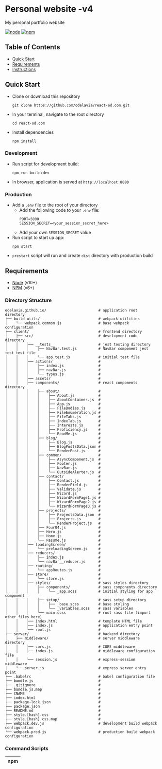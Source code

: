 # Personal website -v4
My personal portfolio website


[![node](https://img.shields.io/badge/node-v10.5.0-brightgreen.svg)](https://nodejs.org/en/)
[![npm](https://img.shields.io/badge/npm-v6.1.0-blue.svg)](https://www.npmjs.com/)



## Table of Contents
* [Quick Start](#quick-start)
* [Requirements](#requirements)
* [Instructions](#instructions)

## Quick Start
* Clone or download this repository
  ```
  git clone https://github.com/odelavia/react-od.com.git
  ```
* In your terminal, navigate to the root directory
  ```
  cd react-od.com
  ```
* Install dependencies
  ```
  npm install
  ```

### Development
* Run script for development build:
  ```
  npm run build:dev
  ```
* In browser, application is served at `http://localhost:8080`

### Production
* Add a `.env` file to the root of your directory
  * Add the following code to your `.env` file:
    ```
    PORT=5000
    SESSION_SECRET=<your_session_secret_here>
    ```
  * Add your own `SESSION_SECRET` value
* Run script to start up app:
  ```
  npm start
  ```
* `prestart` script will run and create `dist` directory with production build


## Requirements
* [Node](https://nodejs.org/en/) (v10+)
* [NPM](https://www.npmjs.com/) (v6+)


### Directory Structure
```
odelavia.github.io/                        # application root directory
├── build-utils/                           # webpack utilities
│    └── webpack.common.js                 # base webpack configuration
├── client/                                # frontend directory
│    ├── src/                              # development code directory
│    │    ├── __tests__                    # jest testing directory
│    │    │    ├── NavBar.test.js          # NavBar component jest test test file
│    │    │    └── app.test.js             # initial test file
│    │    ├── actions/                     # 
│    │    │    ├── index.js                # 
│    │    │    ├── navBar.js               # 
│    │    │    └── types.js                # 
│    │    ├── assets/                      # 
│    │    ├── components/                  # react components directory
│    │    │    ├── about/                  # 
│    │    │    │    ├── About.js           # 
│    │    │    │    ├── AboutContainer.js  # 
│    │    │    │    ├── App.js             # 
│    │    │    │    ├── FileBodies.js      # 
│    │    │    │    ├── FileEnumeration.js # 
│    │    │    │    ├── FileTabs.js        # 
│    │    │    │    ├── IndexTab.js        # 
│    │    │    │    ├── Interests.js       # 
│    │    │    │    ├── Proficiency.js     # 
│    │    │    │    └── ReadMe.js          # 
│    │    │    ├── blog/                   # 
│    │    │    │    ├── Blog.js            # 
│    │    │    │    ├── BlogPostsData.json # 
│    │    │    │    └── RenderPost.js      # 
│    │    │    ├── common/                 # 
│    │    │    │    ├── AsyncComponent.js  # 
│    │    │    │    ├── Footer.js          # 
│    │    │    │    ├── NavBar.js          # 
│    │    │    │    └── OutsideAlerter.js  # 
│    │    │    ├── contact/                # 
│    │    │    │    ├── Contact.js         # 
│    │    │    │    ├── RenderField.js     # 
│    │    │    │    ├── Validate.js        # 
│    │    │    │    ├── Wizard.js          # 
│    │    │    │    ├── WizardFormPage1.js # 
│    │    │    │    ├── WizardFormPage2.js # 
│    │    │    │    └── WizardFormPage3.js # 
│    │    │    ├── projects/               # 
│    │    │    │    ├── ProjectsData.json  # 
│    │    │    │    ├── Projects.js        # 
│    │    │    │    └── RenderProject.js   # 
│    │    │    ├── Four04.js               # 
│    │    │    ├── Hero.js                 # 
│    │    │    ├── Home.js                 # 
│    │    │    └── Resume.js               # 
│    │    ├── loadingScreen/               # 
│    │    │    └── preloadingScreen.js     # 
│    │    ├── reducers/                    # 
│    │    │    ├── index.js                # 
│    │    │    └── navBar__reducer.js      # 
│    │    ├── routing/                     # 
│    │    │    └── appRoutes.js            # 
│    │    ├── store/                       # 
│    │    │    └── store.js                # 
│    │    ├── styles/                      # sass styles directory
│    │    │    ├── components/             # sass components directory
│    │    │    │    └── _app.scss          # initial styling for app component
│    │    │    ├── setup/                  # sass setup directory
│    │    │    │    ├── _base.scss         # base styling
│    │    │    │    └── _variables.scss    # sass variables
│    │    │    └── main.scss               # root sass file (import other files here)
│    │    ├── index.html                   # template HTML file
│    │    ├── index.js                     # application entry point
│    │    └── root.js                      # 
├── server/                                # backend directory
│    ├── middleware/                       # server middleware directory
│    │    ├── cors.js                      # CORS middleware
│    │    ├── index.js                     # middleware configuration file
│    │    └── session.js                   # express-session middleware
│    └── server.js                         # express server entry point
├── .babelrc                               # babel configuration file
├── bundle.js                              # 
├── .gitignore                             # 
├── bundle.js.map                          # 
├── CNAME                                  # 
├── index.html                             # 
├── package-lock.json                      # 
├── package.json                           # 
├── README.md                              # 
├── style.[hash].css                       # 
├── style.[hash].css.map                   # 
├── webpack.dev.js                         # development build webpack configuration
└── webpack.prod.js                        # production build webpack configuration
```

### Command Scripts
| npm <script>   |                     Function/Description                              |
| -------------- | --------------------------------------------------------------------- |
| prestart       | Run webpack production build script before express server             |
| start          | Starts app on express server at `localhost:5000`                      |
| test           | Runs all tests files (`.test.js` type)                                |
| test:verbose   | Displays individuals test results                                     |
| test:coverage  | Collects test coverage information and reports output                 |
| build:dev      | Runs webpack developement build (HMR enabled) at `localhost:8080`     |
| build:prod     | Runs webpack production build (`dist` directory created)              |


## Instructions
* Frontend

* Backend
  * Add a `.env` file to the root of your directory
    * Add the following code to your `.env` file:
      ```
      PORT=5000
      SESSION_SECRET=<your_session_secret_here>
      ```
    * Add your own `SESSION_SECRET` value
    * Edit .env variables however you see fit
    * Removing a variable from here may require changes throughout the app where `process.env` is called
* Testing
  * Run `npm test` to start all jest testing
  * Run `npm run test:verbose` to see jest testing details
  * Run `npm run test:coverage` to create coverage directory
    * Run `open coverage/lcov-report/index.html` to see jest testing coverage

